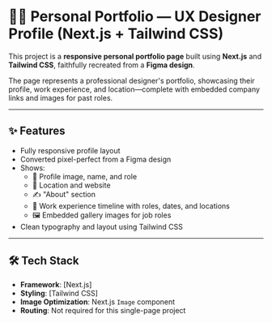 # 👩‍🎨 Personal Portfolio — UX Designer Profile (Next.js + Tailwind CSS)

This project is a **responsive personal portfolio page** built using **Next.js** and **Tailwind CSS**, faithfully recreated from a **Figma design**.

The page represents a professional designer's portfolio, showcasing their profile, work experience, and location—complete with embedded company links and images for past roles.

---

## ✨ Features

- Fully responsive profile layout
- Converted pixel-perfect from a Figma design
- Shows:
  - 👤 Profile image, name, and role
  - 📍 Location and website
  - ✍️ "About" section
  - 💼 Work experience timeline with roles, dates, and locations
  - 🖼️ Embedded gallery images for job roles
- Clean typography and layout using Tailwind CSS

---

## 🛠️ Tech Stack

- **Framework**: [Next.js]
- **Styling**: [Tailwind CSS]
- **Image Optimization**: Next.js `Image` component
- **Routing**: Not required for this single-page project


